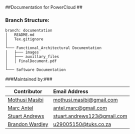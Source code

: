
##Documentation for PowerCloud ##
### Branch Structure: ###
```
branch: documentation
│   README.md
│	Tex.gitignore
│
└─── Functional_Architectural Documentation
│   ├─── images
│   ├─── auxillary_files
│   │ FinalDocument.pdf
│
└─── Software Documentation
```

###Maintained by:###

| Contributor        | Email Address           |
| ----------------- |:-------------|
| [Mothusi Masibi](https://github.com/MothusiMasibi) | [mothusi.masibi@gmail.com](mailto:mothusi.masibi@gmail.com) |
| [Marc Antel](https://github.com/AntelMarc)      | [antel.marc@gmail.com](mailto:antel.marc@gmail.com) |
| [Stuart Andrews](https://github.com/stuartandrews93) | [stuart.andrews123@gmail.com](mailto:stuart.andrews123@gmail.com)|
| [Brandon Wardley](https://github.com/BrandonWardley) | [u29005150@tuks.co.za](mailto:u29005150@tuks.co.za)  |